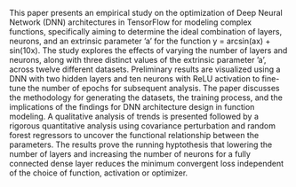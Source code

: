 This paper presents an empirical study on the optimization of Deep Neural Network (DNN) architectures in TensorFlow for modeling complex functions, specifically aiming to determine the ideal combination of layers, neurons, and an extrinsic parameter ’a’ for the function y = arcsin(ax) + sin(10x). The study explores the effects of varying the number of layers and neurons, along with three distinct values of the extrinsic parameter ’a’, across twelve different datasets. Preliminary results are visualized using a DNN with two hidden layers and ten neurons with ReLU activation to fine-tune the number of epochs for subsequent analysis. The paper discusses the methodology for generating the datasets, the training process, and the implications of the findings for DNN architecture design in function modeling. A qualitative analysis of trends is presented followed by a rigorous quantitative analysis using covariance perturbation and random forest regressors to uncover the functional relationship between the parameters. The results prove the running hyptothesis that lowering the number of layers and increasing the number of neurons for a fully connected dense layer reduces the minimum convergent loss independent of the choice of function, activation or optimizer.
